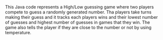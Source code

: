 This Java code represents a High/Low guessing game where two players compete to guess a randomly generated number.
Tha players take turns making their guess and it tracks each players wins and their lowest number of guesses and highest number of guesses in games that they win. 
The game also tells the player if they are close to the number or not by using temperature.
